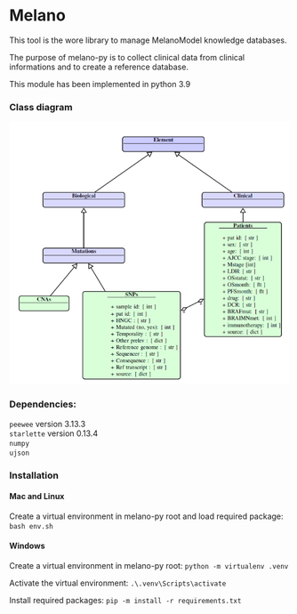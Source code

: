 # Melano

This tool is the wore library to manage MelanoModel knowledge databases. <br />

The purpose of melano-py is to collect clinical data from clinical informations and to create a reference database. <br />

This module has been implemented in python 3.9

### Class diagram
![Alt text](./diagram.PNG "Class diagramm")

### Dependencies:

```peewee``` version 3.13.3 <br />
```starlette``` version 0.13.4 <br />
```numpy``` <br />
```ujson``` <br />

### Installation

#### Mac and Linux
Create a virtual environment in melano-py root and load required package:
```bash env.sh```

#### Windows

Create a virtual environment in melano-py root:
```python -m virtualenv .venv```

Activate the virtual environment:
```.\.venv\Scripts\activate```

Install required packages:
```pip -m install -r requirements.txt```
